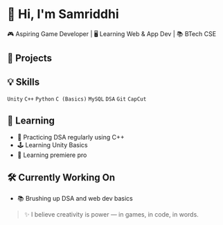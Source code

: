 # 👋 Hi, I'm Samriddhi

🎮 Aspiring Game Developer | 🖥️ Learning Web & App Dev | 📚 BTech CSE 

## 🚀 Projects


## 💡 Skills
`Unity` `C++` `Python` `C (Basics)` `MySQL` `DSA` `Git` `CapCut`

## 📘 Learning
- 📐 Practicing DSA regularly using C++
- 🕹️ Learning Unity Basics
- 🎥 Learning premiere pro

## 🛠️ Currently Working On
- 📚 Brushing up DSA and web dev basics

> ✨ I believe creativity is power — in games, in code, in words.

